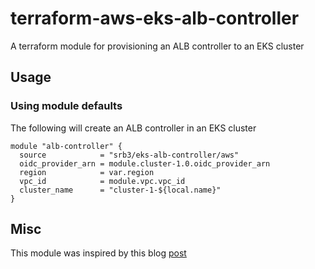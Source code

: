 # terraform-aws-eks-alb-controller

A terraform module for provisioning an ALB controller to an EKS cluster

## Usage

### Using module defaults

The following will create an ALB controller in an EKS cluster

```HCL
module "alb-controller" {
  source            = "srb3/eks-alb-controller/aws"
  oidc_provider_arn = module.cluster-1.0.oidc_provider_arn
  region            = var.region
  vpc_id            = module.vpc.vpc_id
  cluster_name      = "cluster-1-${local.name}"
}
```

## Misc

This module was inspired by this blog [post](https://andrewtarry.com/posts/terraform-eks-alb-setup/)

